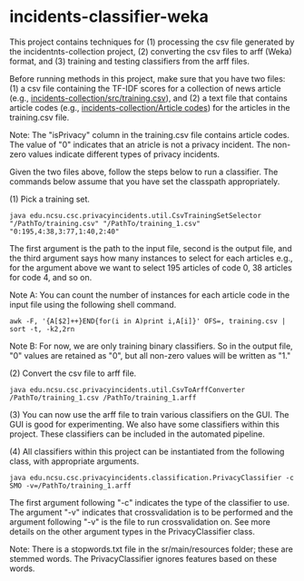 # incidents-classifier-weka

This project contains techniques for (1) processing the csv file generated by the incidentnts-collection project, (2) converting the csv files to arff (Weka) format, and (3) training and testing classifiers from the arff files.

Before running methods in this project, make sure that you have two files: (1) a csv file containing the TF-IDF scores for a collection of news article (e.g., [incidents-collection/src/training.csv](https://github.com/privacy-incidents-database/incidents-collection/blob/master/src/training.csv)), and (2) a text file that contains article codes (e.g., [incidents-collection/Article codes](https://github.com/privacy-incidents-database/incidents-collection/blob/master/Article%20codes)) for the articles in the training.csv file.

Note: The "isPrivacy" column in the training.csv file contains article codes. The value of "0" indicates that an atricle is not a privacy incident. The non-zero values indicate different types of privacy incidents.

Given the two files above, follow the steps below to run a classifier. The commands below assume that you have set the classpath appropriately.

(1) Pick a training set. 

`java edu.ncsu.csc.privacyincidents.util.CsvTrainingSetSelector "/PathTo/training.csv" "/PathTo/training_1.csv" "0:195,4:38,3:77,1:40,2:40"`

The first argument is the path to the input file, second is the output file, and the third argument says how many instances to select for each articles e.g., for the argument above we want to select 195 articles of code 0, 38 articles for code 4, and so on.

Note A: You can count the number of instances for each article code in the input file using the following shell command.

`awk -F, '{A[$2]++}END{for(i in A)print i,A[i]}' OFS=, training.csv | sort -t, -k2,2rn`

Note B: For now, we are only training binary classifiers. So in the output file, "0" values are retained as "0", but all non-zero values will be written as "1."

(2) Convert the csv file to arff file.

`java edu.ncsu.csc.privacyincidents.util.CsvToArffConverter /PathTo/training_1.csv /PathTo/training_1.arff`

(3) You can now use the arff file to train various classifiers on the GUI. The GUI is good for experimenting. We also have some classifiers within this project. These classifiers can be included in the automated pipeline.

(4) All classifiers within this project can be instantiated from the following class, with appropriate arguments.

`java edu.ncsu.csc.privacyincidents.classification.PrivacyClassifier -c SMO -v=/PathTo/training_1.arff`

The first argument following "-c" indicates the type of the classifier to use. The argument "-v" indicates that crossvalidation is to be performed and the argument following "-v" is the file to run crossvalidation on. See more details on the other argument types in the PrivacyClassifier class.

Note: There is a stopwords.txt file in the sr/main/resources folder; these are stemmed words. The PrivacyClassifier ignores features based on these words.
